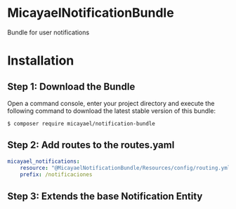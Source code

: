 # MicayaelNotificationBundle

Bundle for user notifications

Installation
============

Step 1: Download the Bundle
---------------------------

Open a command console, enter your project directory and execute the
following command to download the latest stable version of this bundle:

```console
$ composer require micayael/notification-bundle
```

Step 2: Add routes to the routes.yaml
-------------------------------------

```yaml
micayael_notifications:
    resource: "@MicayaelNotificationBundle/Resources/config/routing.yml"
    prefix: /notificaciones
```

Step 3: Extends the base Notification Entity 
--------------------------------------------